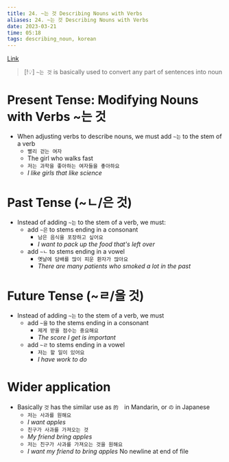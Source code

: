 ```yaml
---
title: 24. ~는 것 Describing Nouns with Verbs
aliases: 24. ~는 것 Describing Nouns with Verbs
date: 2023-03-21
time: 05:18
tags: describing_noun, korean
---
```


[Link](https://www.howtostudykorean.com/unit-2-lower-intermediate-korean-grammar/unit-2-lessons-26-33/lesson-26/)


> [!💡]
> `~는 것` is basically used to convert any part of sentences into noun

# Present Tense: Modifying Nouns with Verbs ~는 것

- When adjusting verbs to describe nouns, we must add `~는` to the stem of a verb
    - `빨리 걷는 여자`
    - The girl who walks fast
    - `저는 과학을 좋아하는 여자들을 촣아하요`
    - *I like girls that like science*


# Past Tense (~ㄴ/은 것)

- Instead of adding `~는` to the stem of a verb, we must:
    - add `~은` to stems ending in a consonant
        - `남은 음식을 포장하고 싶어요`
        - *I want to pack up the food that's left over*
    - add `~ㄴ` to stems ending in a vowel
        - `옛날에 담배를 많이 피운 환자가 많아요`
        - *There are many patients who smoked a lot in the past*


# Future Tense (~ㄹ/을 것)

- Instead of adding `~는` to the stem of a verb, we must
    - add `~을` to the stems ending in a consonant
        - `제게 받을 점수는 중요해요`
        - *The score I get is important*
    - add `~ㄹ` to stems ending in a vowel
        - `저는 할 일이 있어요`
        - *I have work to do*

# Wider application

- Basically `것` has the similar use as `的`　in Mandarin, or `の` in Japanese
    - `저는 사과를 원해요`
    - *I want apples*
    - `친구가 사과를 가져오는 것`
    - *My friend bring apples*
    - `저는 친구가 사과를 가져오는 것을 원해요`
    - *I want my friend to bring apples*
No newline at end of file
